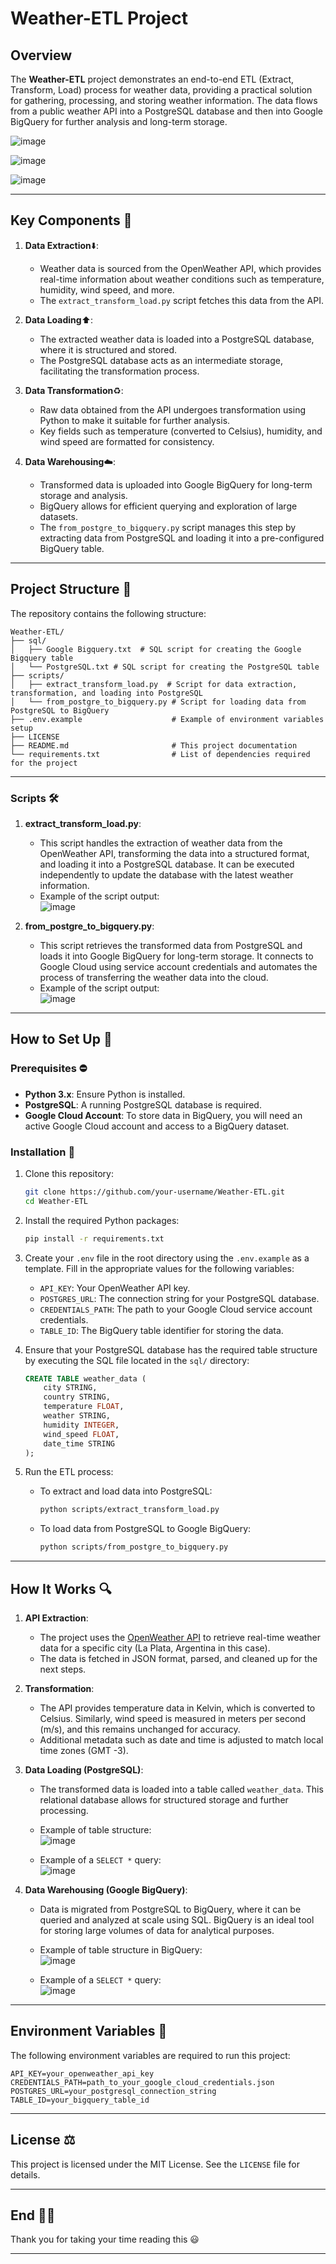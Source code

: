# Weather-ETL Project 

## Overview

The **Weather-ETL** project demonstrates an end-to-end ETL (Extract, Transform, Load) process for weather data, providing a practical solution for gathering, processing, and storing weather information. The data flows from a public weather API into a PostgreSQL database and then into Google BigQuery for further analysis and long-term storage.

![image](https://github.com/user-attachments/assets/984e639f-0264-449b-b5b0-542ae35862e1)

![image](https://github.com/user-attachments/assets/93dfccf7-623e-4d67-b6f6-7c6dd2ed7c23)

![image](https://github.com/user-attachments/assets/c8b3a46a-5dfe-4567-a604-e7669315864b)


---

## Key Components 🔑

1. **Data Extraction**⬇️: 
    - Weather data is sourced from the OpenWeather API, which provides real-time information about weather conditions such as temperature, humidity, wind speed, and more.
    - The `extract_transform_load.py` script fetches this data from the API.

2. **Data Loading**⬆️: 
    - The extracted weather data is loaded into a PostgreSQL database, where it is structured and stored.
    - The PostgreSQL database acts as an intermediate storage, facilitating the transformation process.

3. **Data Transformation**♻️: 
    - Raw data obtained from the API undergoes transformation using Python to make it suitable for further analysis.
    - Key fields such as temperature (converted to Celsius), humidity, and wind speed are formatted for consistency.

4. **Data Warehousing**☁️: 
    - Transformed data is uploaded into Google BigQuery for long-term storage and analysis.
    - BigQuery allows for efficient querying and exploration of large datasets.
    - The `from_postgre_to_bigquery.py` script manages this step by extracting data from PostgreSQL and loading it into a pre-configured BigQuery table.

---

## Project Structure 🏢

The repository contains the following structure:

```plaintext
Weather-ETL/
├── sql/
│   ├── Google Bigquery.txt  # SQL script for creating the Google Bigquery table
│   └── PostgreSQL.txt # SQL script for creating the PostgreSQL table
├── scripts/
│   ├── extract_transform_load.py  # Script for data extraction, transformation, and loading into PostgreSQL
│   └── from_postgre_to_bigquery.py # Script for loading data from PostgreSQL to BigQuery
├── .env.example                    # Example of environment variables setup
├── LICENSE
├── README.md                       # This project documentation
└── requirements.txt                # List of dependencies required for the project
```

---

### Scripts 🛠️

1. **extract_transform_load.py**: 
    - This script handles the extraction of weather data from the OpenWeather API, transforming the data into a structured format, and loading it into a PostgreSQL database. It can be executed independently to update the database with the latest weather information.
    - Example of the script output:  
    ![image](https://github.com/user-attachments/assets/7363f686-f68d-43d0-9bcf-b83e58b1d1c7)


2. **from_postgre_to_bigquery.py**: 
    - This script retrieves the transformed data from PostgreSQL and loads it into Google BigQuery for long-term storage. It connects to Google Cloud using service account credentials and automates the process of transferring the weather data into the cloud.
    - Example of the script output:  
    ![image](https://github.com/user-attachments/assets/0ab3603e-d5fc-4248-a680-5530787ae6e2)

---

## How to Set Up 🤔

### Prerequisites ⛔

- **Python 3.x**: Ensure Python is installed.
- **PostgreSQL**: A running PostgreSQL database is required.
- **Google Cloud Account**: To store data in BigQuery, you will need an active Google Cloud account and access to a BigQuery dataset.

### Installation 💾

1. Clone this repository:

   ```bash
   git clone https://github.com/your-username/Weather-ETL.git
   cd Weather-ETL
   ```

2. Install the required Python packages:

   ```bash
   pip install -r requirements.txt
   ```

3. Create your `.env` file in the root directory using the `.env.example` as a template. Fill in the appropriate values for the following variables:
   - `API_KEY`: Your OpenWeather API key.
   - `POSTGRES_URL`: The connection string for your PostgreSQL database.
   - `CREDENTIALS_PATH`: The path to your Google Cloud service account credentials.
   - `TABLE_ID`: The BigQuery table identifier for storing the data.

4. Ensure that your PostgreSQL database has the required table structure by executing the SQL file located in the `sql/` directory:
   
   ```sql
   CREATE TABLE weather_data (
       city STRING,
       country STRING,
       temperature FLOAT,
       weather STRING,
       humidity INTEGER,
       wind_speed FLOAT,
       date_time STRING
   );
   ```

5. Run the ETL process:
   
   - To extract and load data into PostgreSQL:
   
     ```bash
     python scripts/extract_transform_load.py
     ```
   
   - To load data from PostgreSQL to Google BigQuery:
   
     ```bash
     python scripts/from_postgre_to_bigquery.py
     ```
     
---

## How It Works 🔍

1. **API Extraction**: 
   - The project uses the [OpenWeather API](https://openweathermap.org/api) to retrieve real-time weather data for a specific city (La Plata, Argentina in this case).
   - The data is fetched in JSON format, parsed, and cleaned up for the next steps.

2. **Transformation**: 
   - The API provides temperature data in Kelvin, which is converted to Celsius. Similarly, wind speed is measured in meters per second (m/s), and this remains unchanged for accuracy.
   - Additional metadata such as date and time is adjusted to match local time zones (GMT -3).

3. **Data Loading (PostgreSQL)**:
   - The transformed data is loaded into a table called `weather_data`. This relational database allows for structured storage and further processing.
   - Example of table structure:  
     ![image](https://github.com/user-attachments/assets/97040d9f-d92e-4b6c-8179-a48a4a984d9b)

   - Example of a `SELECT *` query:  
     ![image](https://github.com/user-attachments/assets/b994f5cb-8b83-40ea-a7d6-ed116a00d450)


4. **Data Warehousing (Google BigQuery)**:
   - Data is migrated from PostgreSQL to BigQuery, where it can be queried and analyzed at scale using SQL. BigQuery is an ideal tool for storing large volumes of data for analytical purposes.
   - Example of table structure in BigQuery:  
     ![image](https://github.com/user-attachments/assets/0586a499-f970-4716-ad43-36a6a1dc2eef)

   - Example of a `SELECT *` query:  
     ![image](https://github.com/user-attachments/assets/f24e8f89-9030-43f8-b30a-979a61c291f0)

---

## Environment Variables 🌳

The following environment variables are required to run this project:

```plaintext
API_KEY=your_openweather_api_key
CREDENTIALS_PATH=path_to_your_google_cloud_credentials.json
POSTGRES_URL=your_postgresql_connection_string
TABLE_ID=your_bigquery_table_id
```

---

## License ⚖️

This project is licensed under the MIT License. See the `LICENSE` file for details.

---

## End 👋🏻

Thank you for taking your time reading this 😃

---
